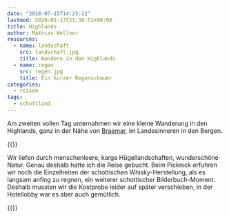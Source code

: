 ```yaml
---
date: "2018-07-15T14:23:12"
lastmod: 2020-01-13T21:38:51+00:00
title: Highlands
author: Mathias Wellner
resources:
  - name: landschaft
    src: landschaft.jpg
    title: Wandern in den Highlands
  - name: regen
    src: regen.jpg
    title: Ein kurzer Regenschauer
categories:
  - reisen
tags:
  - schottland
---
```

Am zweiten vollen Tag unternahmen wir eine kleine Wanderung in den Highlands, ganz in der Nähe von [Braemar](https://de.wikipedia.org/wiki/Braemar), im Landesinneren in den Bergen. 
<!--more-->

{{<responsive-image name="landschaft">}}

Wir liefen durch menschenleere, karge Hügellandschaften, wunderschöne Natur. Genau deshalb hatte ich die Reise gebucht. Beim Picknick erfuhren wir noch die Einzelheiten der schottischen Whisky-Herstellung, als es langsam anfing zu regnen, ein weiterer schottischer Bilderbuch-Moment. Deshalb mussten wir die Kostprobe leider auf später verschieben, in der Hotellobby war es aber auch gemütlich. 

{{<responsive-image name="regen">}}

